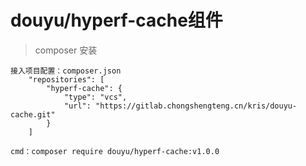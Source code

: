 # douyu/hyperf-cache组件

> composer 安装
```
接入项目配置：composer.json
    "repositories": [
        "hyperf-cache": {
            "type": "vcs",
            "url": "https://gitlab.chongshengteng.cn/kris/douyu-cache.git"
        }
    ]
```
```
cmd：composer require douyu/hyperf-cache:v1.0.0
```